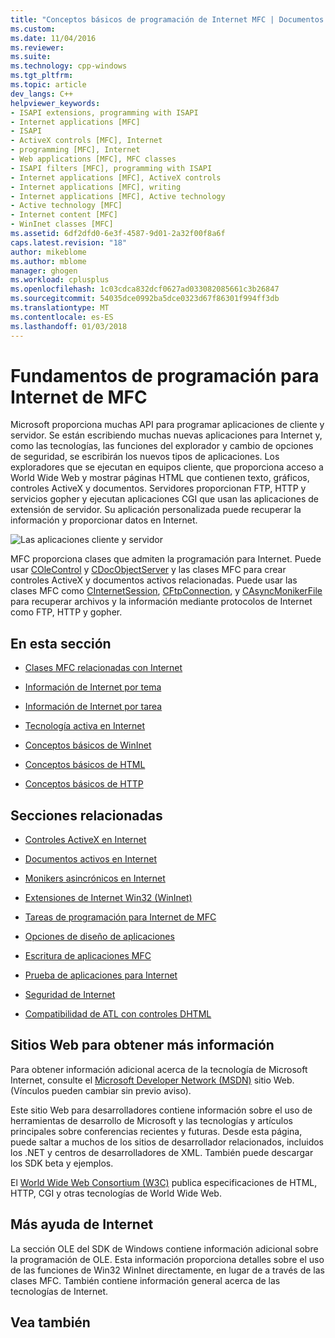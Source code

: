 ```yaml
---
title: "Conceptos básicos de programación de Internet MFC | Documentos de Microsoft"
ms.custom: 
ms.date: 11/04/2016
ms.reviewer: 
ms.suite: 
ms.technology: cpp-windows
ms.tgt_pltfrm: 
ms.topic: article
dev_langs: C++
helpviewer_keywords:
- ISAPI extensions, programming with ISAPI
- Internet applications [MFC]
- ISAPI
- ActiveX controls [MFC], Internet
- programming [MFC], Internet
- Web applications [MFC], MFC classes
- ISAPI filters [MFC], programming with ISAPI
- Internet applications [MFC], ActiveX controls
- Internet applications [MFC], writing
- Internet applications [MFC], Active technology
- Active technology [MFC]
- Internet content [MFC]
- WinInet classes [MFC]
ms.assetid: 6df2dfd0-6e3f-4587-9d01-2a32f00f8a6f
caps.latest.revision: "18"
author: mikeblome
ms.author: mblome
manager: ghogen
ms.workload: cplusplus
ms.openlocfilehash: 1c03cdca832dcf0627ad033082085661c3b26847
ms.sourcegitcommit: 54035dce0992ba5dce0323d67f86301f994ff3db
ms.translationtype: MT
ms.contentlocale: es-ES
ms.lasthandoff: 01/03/2018
---
```

# <a name="mfc-internet-programming-basics"></a>Fundamentos de programación para Internet de MFC
Microsoft proporciona muchas API para programar aplicaciones de cliente y servidor. Se están escribiendo muchas nuevas aplicaciones para Internet y, como las tecnologías, las funciones del explorador y cambio de opciones de seguridad, se escribirán los nuevos tipos de aplicaciones. Los exploradores que se ejecutan en equipos cliente, que proporciona acceso a World Wide Web y mostrar páginas HTML que contienen texto, gráficos, controles ActiveX y documentos. Servidores proporcionan FTP, HTTP y servicios gopher y ejecutan aplicaciones CGI que usan las aplicaciones de extensión de servidor. Su aplicación personalizada puede recuperar la información y proporcionar datos en Internet.  
  
 ![Las aplicaciones cliente y servidor](../mfc/media/vc38bq1.gif "vc38bq1")  
  
 MFC proporciona clases que admiten la programación para Internet. Puede usar [COleControl](../mfc/reference/colecontrol-class.md) y [CDocObjectServer](../mfc/reference/cdocobjectserver-class.md) y las clases MFC para crear controles ActiveX y documentos activos relacionadas. Puede usar las clases MFC como [CInternetSession](../mfc/reference/cinternetsession-class.md), [CFtpConnection](../mfc/reference/cftpconnection-class.md), y [CAsyncMonikerFile](../mfc/reference/casyncmonikerfile-class.md) para recuperar archivos y la información mediante protocolos de Internet como FTP, HTTP y gopher.  
  
## <a name="in-this-section"></a>En esta sección  
  
-   [Clases MFC relacionadas con Internet](../mfc/internet-related-mfc-classes.md)  
  
-   [Información de Internet por tema](../mfc/internet-information-by-topic.md)  
  
-   [Información de Internet por tarea](../mfc/internet-information-by-task.md)  
  
-   [Tecnología activa en Internet](../mfc/active-technology-on-the-internet.md)  
  
-   [Conceptos básicos de WinInet](../mfc/wininet-basics.md)  
  
-   [Conceptos básicos de HTML](../mfc/html-basics.md)  
  
-   [Conceptos básicos de HTTP](../mfc/http-basics.md)  
  
## <a name="related-sections"></a>Secciones relacionadas  
  
-   [Controles ActiveX en Internet](../mfc/activex-controls-on-the-internet.md)  
  
-   [Documentos activos en Internet](../mfc/active-documents-on-the-internet.md)  
  
-   [Monikers asincrónicos en Internet](../mfc/asynchronous-monikers-on-the-internet.md)  
  
-   [Extensiones de Internet Win32 (WinInet)](../mfc/win32-internet-extensions-wininet.md)  
  
-   [Tareas de programación para Internet de MFC](../mfc/mfc-internet-programming-tasks.md)  
  
-   [Opciones de diseño de aplicaciones](../mfc/application-design-choices.md)  
  
-   [Escritura de aplicaciones MFC](../mfc/writing-mfc-applications.md)  
  
-   [Prueba de aplicaciones para Internet](../mfc/testing-internet-applications.md)  
  
-   [Seguridad de Internet](../mfc/internet-security-cpp.md)  
  
-   [Compatibilidad de ATL con controles DHTML](../atl/atl-support-for-dhtml-controls.md)  
  
##  <a name="_core_web_sites_for_more_information"></a>Sitios Web para obtener más información  
 Para obtener información adicional acerca de la tecnología de Microsoft Internet, consulte el [Microsoft Developer Network (MSDN)](http://go.microsoft.com/fwlink/p/?linkid=56322) sitio Web. (Vínculos pueden cambiar sin previo aviso).  
  
 Este sitio Web para desarrolladores contiene información sobre el uso de herramientas de desarrollo de Microsoft y las tecnologías y artículos principales sobre conferencias recientes y futuras. Desde esta página, puede saltar a muchos de los sitios de desarrollador relacionados, incluidos los .NET y centros de desarrolladores de XML. También puede descargar los SDK beta y ejemplos.  
  
 El [World Wide Web Consortium (W3C)](http://go.microsoft.com/fwlink/p/?linkid=37125) publica especificaciones de HTML, HTTP, CGI y otras tecnologías de World Wide Web.  
  
##  <a name="_core_more_internet_help"></a>Más ayuda de Internet  
 La sección OLE del SDK de Windows contiene información adicional sobre la programación de OLE. Esta información proporciona detalles sobre el uso de las funciones de Win32 WinInet directamente, en lugar de a través de las clases MFC. También contiene información general acerca de las tecnologías de Internet.  
  
## <a name="see-also"></a>Vea también  




